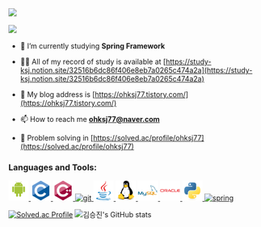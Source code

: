 <img src="https://capsule-render.vercel.app/api?type=wave&color=gradient&customColorList=18&height=300&section=header&text=SeungJin%20Kim&fontSize=90&animation=fadeIn" />

<a href="https://hits.seeyoufarm.com"><img src="https://hits.seeyoufarm.com/api/count/incr/badge.svg?url=https%3A%2F%2Fgithub.com%2Fohksj77%2Fhit-counter&count_bg=%23D34D4D&title_bg=%23555555&icon=&icon_color=%23E7E7E7&title=hits&edge_flat=false"/></a>

- 🌱 I’m currently studying **Spring Framework**

- 👨‍💻 All of my record of study is available at [https://study-ksj.notion.site/32516b6dc86f406e8eb7a0265c474a2a](https://study-ksj.notion.site/32516b6dc86f406e8eb7a0265c474a2a)

- 📝 My blog address is [https://ohksj77.tistory.com/](https://ohksj77.tistory.com/)

- 📫 How to reach me **ohksj77@naver.com**

- 📄 Problem solving in [https://solved.ac/profile/ohksj77](https://solved.ac/profile/ohksj77)


<h3 align="left">Languages and Tools:</h3>
<p align="left"> <a href="https://developer.android.com" target="_blank" rel="noreferrer"> <img src="https://raw.githubusercontent.com/devicons/devicon/master/icons/android/android-original-wordmark.svg" alt="android" width="40" height="40"/> </a> <a href="https://www.cprogramming.com/" target="_blank" rel="noreferrer"> <img src="https://raw.githubusercontent.com/devicons/devicon/master/icons/c/c-original.svg" alt="c" width="40" height="40"/> </a> <a href="https://www.w3schools.com/cpp/" target="_blank" rel="noreferrer"> <img src="https://raw.githubusercontent.com/devicons/devicon/master/icons/cplusplus/cplusplus-original.svg" alt="cplusplus" width="40" height="40"/> </a> <a href="https://git-scm.com/" target="_blank" rel="noreferrer"> <img src="https://www.vectorlogo.zone/logos/git-scm/git-scm-icon.svg" alt="git" width="40" height="40"/> </a> <a href="https://www.java.com" target="_blank" rel="noreferrer"> <img src="https://raw.githubusercontent.com/devicons/devicon/master/icons/java/java-original.svg" alt="java" width="40" height="40"/> </a> <a href="https://www.linux.org/" target="_blank" rel="noreferrer"> <img src="https://raw.githubusercontent.com/devicons/devicon/master/icons/linux/linux-original.svg" alt="linux" width="40" height="40"/> </a> <a href="https://www.mysql.com/" target="_blank" rel="noreferrer"> <img src="https://raw.githubusercontent.com/devicons/devicon/master/icons/mysql/mysql-original-wordmark.svg" alt="mysql" width="40" height="40"/> </a> <a href="https://www.oracle.com/" target="_blank" rel="noreferrer"> <img src="https://raw.githubusercontent.com/devicons/devicon/master/icons/oracle/oracle-original.svg" alt="oracle" width="40" height="40"/> </a> <a href="https://www.python.org" target="_blank" rel="noreferrer"> <img src="https://raw.githubusercontent.com/devicons/devicon/master/icons/python/python-original.svg" alt="python" width="40" height="40"/> </a> <a href="https://spring.io/" target="_blank" rel="noreferrer"> <img src="https://www.vectorlogo.zone/logos/springio/springio-icon.svg" alt="spring" width="40" height="40"/> </a> </p>

[![Solved.ac Profile](http://mazassumnida.wtf/api/v2/generate_badge?boj=ohksj77)](https://solved.ac/ohksj77/) 
![김승진's GitHub stats](https://github-readme-stats.vercel.app/api?username=ohksj77&show_icons=true&theme=calm)
